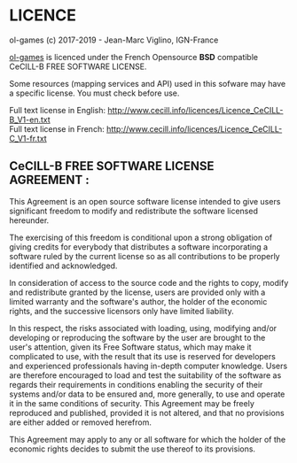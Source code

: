 # LICENCE

ol-games (c) 2017-2019 - Jean-Marc Viglino, IGN-France

[ol-games](https://github.com/Viglino/ol-games) is licenced under the French Opensource **BSD** compatible CeCILL-B FREE SOFTWARE LICENSE.

Some resources (mapping services and API) used in this sofware may have a specific license.
You must check before use.

Full text license in English: http://www.cecill.info/licences/Licence_CeCILL-B_V1-en.txt    
Full text license in French: http://www.cecill.info/licences/Licence_CeCILL-C_V1-fr.txt
 
## CeCILL-B FREE SOFTWARE LICENSE AGREEMENT :

This Agreement is an open source software license intended to give users
significant freedom to modify and redistribute the software licensed
hereunder.

The exercising of this freedom is conditional upon a strong obligation
of giving credits for everybody that distributes a software
incorporating a software ruled by the current license so as all
contributions to be properly identified and acknowledged.

In consideration of access to the source code and the rights to copy,
modify and redistribute granted by the license, users are provided only
with a limited warranty and the software's author, the holder of the
economic rights, and the successive licensors only have limited liability.

In this respect, the risks associated with loading, using, modifying
and/or developing or reproducing the software by the user are brought to
the user's attention, given its Free Software status, which may make it
complicated to use, with the result that its use is reserved for
developers and experienced professionals having in-depth computer
knowledge. Users are therefore encouraged to load and test the
suitability of the software as regards their requirements in conditions
enabling the security of their systems and/or data to be ensured and,
more generally, to use and operate it in the same conditions of
security. This Agreement may be freely reproduced and published,
provided it is not altered, and that no provisions are either added or
removed herefrom.

This Agreement may apply to any or all software for which the holder of
the economic rights decides to submit the use thereof to its provisions.


